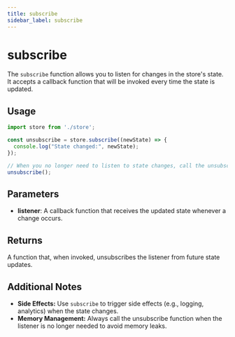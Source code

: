 ```yaml
---
title: subscribe
sidebar_label: subscribe
---
```


# subscribe

The `subscribe` function allows you to listen for changes in the store's state. It accepts a callback function that will be invoked every time the state is updated.

## Usage

```ts
import store from './store';

const unsubscribe = store.subscribe((newState) => {
  console.log("State changed:", newState);
});

// When you no longer need to listen to state changes, call the unsubscribe function:
unsubscribe();
```

## Parameters

- **listener**: A callback function that receives the updated state whenever a change occurs.

## Returns

A function that, when invoked, unsubscribes the listener from future state updates.

## Additional Notes

- **Side Effects:**
  Use `subscribe` to trigger side effects (e.g., logging, analytics) when the state changes.
- **Memory Management:**
  Always call the unsubscribe function when the listener is no longer needed to avoid memory leaks.
